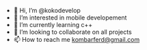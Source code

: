 - 👋 Hi, I’m @kokodevelop
- 👀 I’m interested in mobile developement
- 🌱 I’m currently learning c++
- 💞️ I’m looking to collaborate on all projects
- 📫 How to reach me kombarferd@gmail.com

<!---
kokodevelop/kokodevelop is a ✨ special ✨ repository because its `README.md` (this file) appears on your GitHub profile.
You can click the Preview link to take a look at your changes.
--->
